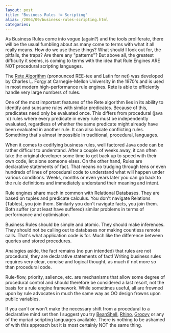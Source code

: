 ```yaml
---
layout: post
title: "Business Rules != Scripting"
alias: /2004/09/business-rules-scripting.html
categories:
---
```

As Business Rules come into vogue (again?) and the tools proliferate, there will be the usual fumbling about as many come to terms with what it all really means. How do we use these things? What should I look out for, the pitfalls, the traps? Are there any "patterns"? But above all, the greatest difficulty it seems, is coming to terms with the idea that Rule Engines ARE NOT procedural scripting languages.

The [Rete Algorithm](http://herzberg.ca.sandia.gov/jess/docs/70/rete.html) (pronounced REE-tee and Latin for net) was developed by Charles L. Forgy at Carnegie-Mellon University in the 1970's and is used in most modern high-performance rule engines. Rete is able to efficiently handle very large numbers of rules.

One of the most important features of the Rete algorithm lies in its ability to identify and subsume rules with similar predicates. Because of this, predicates need only be evaluated once. This differs from procedural (java `d) rules where every predicate in every rule must be independently evaluated, regardless of whether the same predicate might already have been evaluated in another rule. It can also locate conflicting rules. Something that's almost impossible in traditional, procedural, languages.

When it comes to codifying business rules, well factored Java code can be rather difficult to understand. After a couple of weeks away, it can often take the original developer some time to get back up to speed with their own code, let alone someone elses. On the other hand, Rules are declarative statements of fact. That means no trudging through tens or even hundreds of lines of procedural code to understand what will happen under various conditions. Weeks, months or even years later you can go back to the rule definitions and immediately understand their meaning and intent.

Rule engines share much in common with Relational Databases. They are based on tuples and predicate calculus. You don't navigate Relations (Tables), you join them. Similarly you don't navigate facts, you join them. Both suffer (or at least have suffered) similar problems in terms of performance and optimisation.

Business Rules should be simple and atomic. They should make inferences. They should not be calling out to databases nor making countless remote calls. That's what application code is for. Much like the difference between queries and stored procedures.

Analogies aside, the fact remains (no pun intended) that rules are not procedural, they are declarative statements of fact! Writing business rules requires very clear, concise and logical thought, as much if not more so than procedural code.

Rule-flow, priority, salience, etc. are mechanisms that allow some degree of procedural control and should therefore be considered a last resort, not the basis for a rule engine framework. While sometimes useful, all are frowned upon by rule advocates in much the same way as OO design frowns upon public variables.

If you can't or won't make the necessary shift from a procedural to a declarative mind set then I suggest you try [BeanShell](http://www.beanshell.org/), [Rhino](http://www.mozilla.org/rhino/), [Groovy](http://groovy.`haus.org/) or any of the myriad scripting languages available. There is nothing to be ashamed of with this approach but it is most certainly NOT the same thing.
